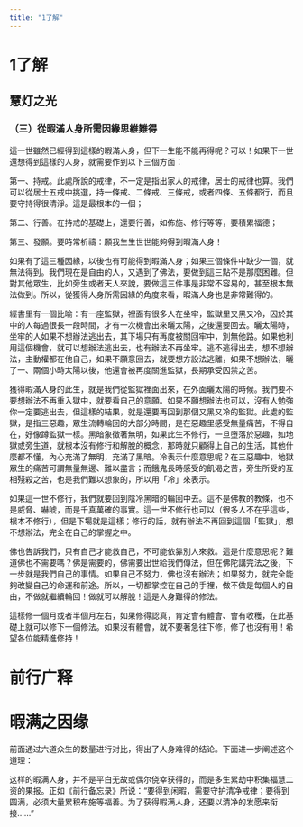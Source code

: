 ```yaml
---
title: "1了解"
---
```


# 1了解

## 慧灯之光

### （三）從暇滿人身所需因緣思維難得

這一世雖然已經得到這樣的暇滿人身，但下一生能不能再得呢？可以！如果下一世還想得到這樣的人身，就需要作到以下三個方面：

第一、持戒。此處所說的戒律，不一定是指出家人的戒律，居士的戒律也算。我們可以從居士五戒中挑選，持一條戒、二條戒、三條戒，或者四條、五條都行，而且要守持得很清淨。這是最根本的一個；

第二、行善。在持戒的基礎上，還要行善，如佈施、修行等等，要積累福德；

第三、發願。要時常祈禱：願我生生世世能夠得到暇滿人身！

如果有了這三種因緣，以後也有可能得到暇滿人身；如果三個條件中缺少一個，就無法得到。我們現在是自由的人，又遇到了佛法，要做到這三點不是那麼困難。但對其他眾生，比如旁生或者天人來說，要做這三件事是非常不容易的，甚至根本無法做到。所以，從獲得人身所需因緣的角度來看，暇滿人身也是非常難得的。

經書里有一個比喻：有一座監獄，裡面有很多人在坐牢，監獄里又黑又冷，囚於其中的人每過很長一段時間，才有一次機會出來曬太陽，之後還要回去。曬太陽時，坐牢的人如果不想辦法逃出去，其下場只有再度被關回牢中，別無他路。如果他利用這個機會，就可以想辦法逃出去，也有辦法不再坐牢。逃不逃得出去，想不想辦法，主動權都在他自己，如果不願意回去，就要想方設法逃離，如果不想辦法，曬了一、兩個小時太陽以後，他還會被再度關進監獄，長期承受囚禁之苦。

獲得暇滿人身的此生，就是我們從監獄裡面出來，在外面曬太陽的時候。我們要不要想辦法不再重入獄中，就要看自己的意願。如果不願想辦法也可以，沒有人勉強你一定要逃出去，但這樣的結果，就是還要再回到那個又黑又冷的監獄。此處的監獄，是指三惡趣，眾生流轉輪回的大部分時間，是在惡趣里感受無量痛苦，不得自在，好像蹲監獄一樣。黑暗象徵著無明，如果此生不修行，一旦墮落於惡趣，如地獄或旁生道，就根本沒有修行和解脫的概念，那時就只顧得上自己的生活，其他什麼都不懂，內心充滿了無明，充滿了黑暗。冷表示什麼意思呢？在三惡趣中，地獄眾生的痛苦可謂無量無邊、難以盡言；而餓鬼長時感受的飢渴之苦，旁生所受的互相殘殺之苦，也是我們難以想象的，所以用「冷」來表示。

如果這一世不修行，我們就要回到陰冷黑暗的輪回中去。這不是佛教的教條，也不是威脅、嚇唬，而是千真萬確的事實。這一世不修行也可以（很多人不在乎這些，根本不修行），但是下場就是這樣；修行的話，就有辦法不再回到這個「監獄」，想不想辦法，完全在自己的掌握之中。

佛也告訴我們，只有自己才能救自己，不可能依靠別人來救。這是什麼意思呢？難道佛也不需要嗎？佛是需要的，佛需要出世給我們傳法，但在佛陀講完法之後，下一步就是我們自己的事情。如果自己不努力，佛也沒有辦法；如果努力，就完全能夠改變自己的命運和前途。所以，一切都掌控在自己的手裡，做不做是每個人的自由，不做就繼續輪回！做就可以解脫！這是人身難得的修法。

這樣修一個月或者半個月左右，如果修得認真，肯定會有體會、會有收穫，在此基礎上就可以修下一個修法。如果沒有體會，就不要著急往下修，修了也沒有用！希望各位能精進修持！

# 前行广释

# 暇满之因缘

前面通过六道众生的数量进行对比，得出了人身难得的结论。下面进一步阐述这个道理：

这样的暇满人身，并不是平白无故或偶尔侥幸获得的，而是多生累劫中积集福慧二资的果报。正如《前行备忘录》所说：“要得到闲暇，需要守护清净戒律；要得到圆满，必须大量累积布施等福善。为了获得暇满人身，还要以清净的发愿来衔接……”

